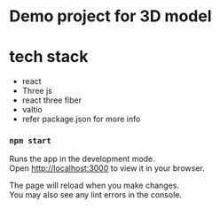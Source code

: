 # Demo project for 3D model

# tech stack
- react
- Three js
- react three fiber
- valtio
- refer package.json for more info


### `npm start`

Runs the app in the development mode.\
Open [http://localhost:3000](http://localhost:3000) to view it in your browser.

The page will reload when you make changes.\
You may also see any lint errors in the console.

